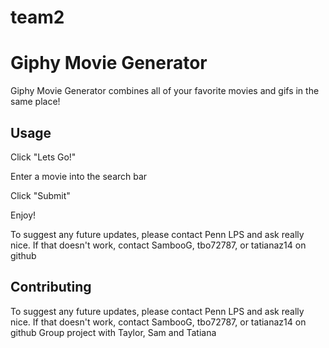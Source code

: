 # team2



# Giphy Movie Generator

Giphy Movie Generator combines all of your favorite movies and gifs in the same place!


## Usage

Click "Lets Go!"

Enter a movie into the search bar

Click "Submit"

Enjoy!

To suggest any future updates, please contact Penn LPS and ask really nice. If that doesn't work, contact SambooG, tbo72787, or tatianaz14 on github

## Contributing
To suggest any future updates, please contact Penn LPS and ask really nice. If that doesn't work, contact SambooG, tbo72787, or tatianaz14 on github
Group project with Taylor, Sam and Tatiana 